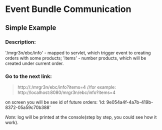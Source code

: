 # Event Bundle Communication

## Simple Example

### Description:
'/mrgr3n/ebc/info' - mapped to servlet, which trigger event to creating orders with some products;
'items' - number products, which will be created under current order.	

### Go to the next link:
> http://<host>:<port>/mrgr3n/ebc/info?items=4  //for example: http://localhost:8080/mrgr3n/ebc/info?items=4

on screen you will be see id of future orders:
	'Id: 9e054a4f-4a7b-419b-8372-05a59c70b388'

*Note:* log will be printed at the console(step by step, you could see how it work).
